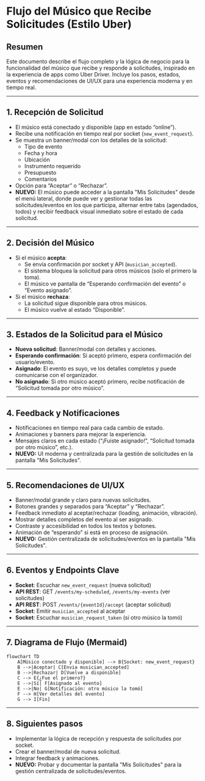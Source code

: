 # Flujo del Músico que Recibe Solicitudes (Estilo Uber)

## Resumen
Este documento describe el flujo completo y la lógica de negocio para la funcionalidad del músico que recibe y responde a solicitudes, inspirado en la experiencia de apps como Uber Driver. Incluye los pasos, estados, eventos y recomendaciones de UI/UX para una experiencia moderna y en tiempo real.

---

## 1. Recepción de Solicitud
- El músico está conectado y disponible (app en estado “online”).
- Recibe una notificación en tiempo real por socket (`new_event_request`).
- Se muestra un banner/modal con los detalles de la solicitud:
  - Tipo de evento
  - Fecha y hora
  - Ubicación
  - Instrumento requerido
  - Presupuesto
  - Comentarios
- Opción para “Aceptar” o “Rechazar”.
- **NUEVO:** El músico puede acceder a la pantalla "Mis Solicitudes" desde el menú lateral, donde puede ver y gestionar todas las solicitudes/eventos en los que participa, alternar entre tabs (agendados, todos) y recibir feedback visual inmediato sobre el estado de cada solicitud.

---

## 2. Decisión del Músico
- Si el músico **acepta**:
  - Se envía confirmación por socket y API (`musician_accepted`).
  - El sistema bloquea la solicitud para otros músicos (solo el primero la toma).
  - El músico ve pantalla de “Esperando confirmación del evento” o “Evento asignado”.
- Si el músico **rechaza**:
  - La solicitud sigue disponible para otros músicos.
  - El músico vuelve al estado “Disponible”.

---

## 3. Estados de la Solicitud para el Músico
- **Nueva solicitud**: Banner/modal con detalles y acciones.
- **Esperando confirmación**: Si aceptó primero, espera confirmación del usuario/evento.
- **Asignado**: El evento es suyo, ve los detalles completos y puede comunicarse con el organizador.
- **No asignado**: Si otro músico aceptó primero, recibe notificación de “Solicitud tomada por otro músico”.

---

## 4. Feedback y Notificaciones
- Notificaciones en tiempo real para cada cambio de estado.
- Animaciones y banners para mejorar la experiencia.
- Mensajes claros en cada estado (“¡Fuiste asignado!”, “Solicitud tomada por otro músico”, etc.).
- **NUEVO:** UI moderna y centralizada para la gestión de solicitudes en la pantalla "Mis Solicitudes".

---

## 5. Recomendaciones de UI/UX
- Banner/modal grande y claro para nuevas solicitudes.
- Botones grandes y separados para “Aceptar” y “Rechazar”.
- Feedback inmediato al aceptar/rechazar (loading, animación, vibración).
- Mostrar detalles completos del evento al ser asignado.
- Contraste y accesibilidad en todos los textos y botones.
- Animación de “esperando” si está en proceso de asignación.
- **NUEVO:** Gestión centralizada de solicitudes/eventos en la pantalla "Mis Solicitudes".

---

## 6. Eventos y Endpoints Clave
- **Socket**: Escuchar `new_event_request` (nueva solicitud)
- **API REST**: GET `/events/my-scheduled`, `/events/my-events` (ver solicitudes)
- **API REST**: POST `/events/{eventId}/accept` (aceptar solicitud)
- **Socket**: Emitir `musician_accepted` al aceptar
- **Socket**: Escuchar `musician_request_taken` (si otro músico la tomó)

---

## 7. Diagrama de Flujo (Mermaid)
```mermaid
flowchart TD
    A[Músico conectado y disponible] --> B{Socket: new_event_request}
    B -->|Aceptar| C[Envia musician_accepted]
    B -->|Rechazar| D[Vuelve a disponible]
    C --> E{¿Fue el primero?}
    E -->|Sí| F[Asignado al evento]
    E -->|No| G[Notificación: otro músico la tomó]
    F --> H[Ver detalles del evento]
    G --> I[Fin]
```

---

## 8. Siguientes pasos
- Implementar la lógica de recepción y respuesta de solicitudes por socket.
- Crear el banner/modal de nueva solicitud.
- Integrar feedback y animaciones.
- **NUEVO:** Probar y documentar la pantalla "Mis Solicitudes" para la gestión centralizada de solicitudes/eventos. 